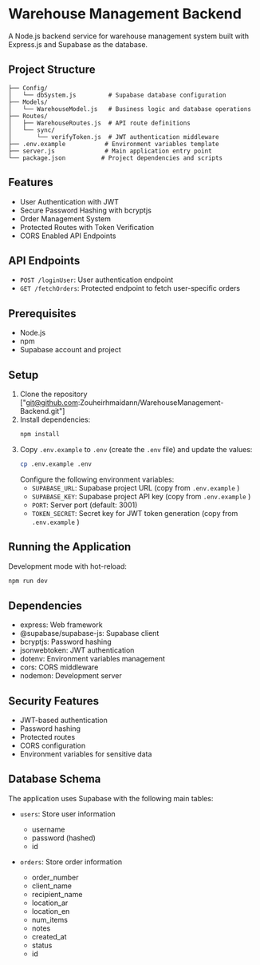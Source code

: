 # Warehouse Management Backend

A Node.js backend service for warehouse management system built with Express.js and Supabase as the database.

## Project Structure

```
├── Config/
│   └── dbSystem.js         # Supabase database configuration
├── Models/
│   └── WarehouseModel.js   # Business logic and database operations
├── Routes/
│   ├── WarehouseRoutes.js  # API route definitions
│   └── sync/
│       └── verifyToken.js  # JWT authentication middleware
├── .env.example           # Environment variables template
├── server.js              # Main application entry point
└── package.json          # Project dependencies and scripts
```

## Features

- User Authentication with JWT
- Secure Password Hashing with bcryptjs
- Order Management System
- Protected Routes with Token Verification
- CORS Enabled API Endpoints

## API Endpoints

- `POST /loginUser`: User authentication endpoint
- `GET /fetchOrders`: Protected endpoint to fetch user-specific orders

## Prerequisites

- Node.js
- npm
- Supabase account and project

## Setup

1. Clone the repository ["git@github.com:Zouheirhmaidann/WarehouseManagement-Backend.git"]
2. Install dependencies:
   ```bash
   npm install
   ```
3. Copy `.env.example` to `.env` (create the `.env` file) and update the values:
   ```bash
   cp .env.example .env
   ```
   Configure the following environment variables:
   - `SUPABASE_URL`: Supabase project URL (copy from `.env.example` )
   - `SUPABASE_KEY`: Supabase project API key (copy from `.env.example` )
   - `PORT`: Server port (default: 3001)
   - `TOKEN_SECRET`: Secret key for JWT token generation (copy from `.env.example` )

## Running the Application

Development mode with hot-reload:

```bash
npm run dev
```

## Dependencies

- express: Web framework
- @supabase/supabase-js: Supabase client
- bcryptjs: Password hashing
- jsonwebtoken: JWT authentication
- dotenv: Environment variables management
- cors: CORS middleware
- nodemon: Development server

## Security Features

- JWT-based authentication
- Password hashing
- Protected routes
- CORS configuration
- Environment variables for sensitive data

## Database Schema

The application uses Supabase with the following main tables:

- `users`: Store user information

  - username
  - password (hashed)
  - id

- `orders`: Store order information
  - order_number
  - client_name
  - recipient_name
  - location_ar
  - location_en
  - num_items
  - notes
  - created_at
  - status
  - id
